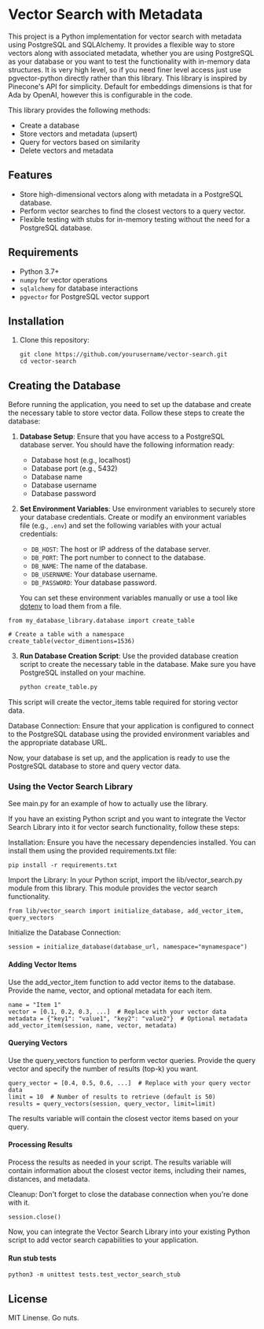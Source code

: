 # Vector Search with Metadata

This project is a Python implementation for vector search with metadata using PostgreSQL and SQLAlchemy. It provides a flexible way to store vectors along with associated metadata, whether you are using PostgreSQL as your database or you want to test the functionality with in-memory data structures. It is very high level, so if you need finer level access just use pgvector-python directly rather than this library. This library is inspired by Pinecone's API for simplicity. Default for embeddings dimensions is that for Ada by OpenAI, however this is configurable in the code.

This library provides the following methods:
- Create a database
- Store vectors and metadata (upsert)
- Query for vectors based on similarity
- Delete vectors and metadata

## Features

- Store high-dimensional vectors along with metadata in a PostgreSQL database.
- Perform vector searches to find the closest vectors to a query vector.
- Flexible testing with stubs for in-memory testing without the need for a PostgreSQL database.

## Requirements

- Python 3.7+
- `numpy` for vector operations
- `sqlalchemy` for database interactions
- `pgvector` for PostgreSQL vector support

## Installation

1. Clone this repository:
   ```shell
   git clone https://github.com/yourusername/vector-search.git
   cd vector-search
   ```

## Creating the Database

Before running the application, you need to set up the database and create the necessary table to store vector data. Follow these steps to create the database:

1. **Database Setup**: Ensure that you have access to a PostgreSQL database server. You should have the following information ready:
   - Database host (e.g., localhost)
   - Database port (e.g., 5432)
   - Database name
   - Database username
   - Database password

2. **Set Environment Variables**: Use environment variables to securely store your database credentials. Create or modify an environment variables file (e.g., `.env`) and set the following variables with your actual credentials:
   - `DB_HOST`: The host or IP address of the database server.
   - `DB_PORT`: The port number to connect to the database.
   - `DB_NAME`: The name of the database.
   - `DB_USERNAME`: Your database username.
   - `DB_PASSWORD`: Your database password.

   You can set these environment variables manually or use a tool like [dotenv](https://pypi.org/project/python-dotenv/) to load them from a file.

```
from my_database_library.database import create_table

# Create a table with a namespace
create_table(vector_dimentions=1536)
```

3. **Run Database Creation Script**: Use the provided database creation script to create the necessary table in the database. Make sure you have PostgreSQL installed on your machine.

   ```bash
   python create_table.py
   ```

This script will create the vector_items table required for storing vector data.

Database Connection: Ensure that your application is configured to connect to the PostgreSQL database using the provided environment variables and the appropriate database URL.

Now, your database is set up, and the application is ready to use the PostgreSQL database to store and query vector data.

### Using the Vector Search Library
See main.py for an example of how to actually use the library.

If you have an existing Python script and you want to integrate the Vector Search Library into it for vector search functionality, follow these steps:

Installation: Ensure you have the necessary dependencies installed. You can install them using the provided requirements.txt file:

```
pip install -r requirements.txt
```

Import the Library: In your Python script, import the lib/vector_search.py module from this library. This module provides the vector search functionality.

```
from lib/vector_search import initialize_database, add_vector_item, query_vectors
```

Initialize the Database Connection: 

```
session = initialize_database(database_url, namespace="mynamespace")
```

#### Adding Vector Items
Use the add_vector_item function to add vector items to the database. Provide the name, vector, and optional metadata for each item.

```
name = "Item 1"
vector = [0.1, 0.2, 0.3, ...]  # Replace with your vector data
metadata = {"key1": "value1", "key2": "value2"}  # Optional metadata
add_vector_item(session, name, vector, metadata)
```

#### Querying Vectors
Use the query_vectors function to perform vector queries. Provide the query vector and specify the number of results (top-k) you want.

```
query_vector = [0.4, 0.5, 0.6, ...]  # Replace with your query vector data
limit = 10  # Number of results to retrieve (default is 50)
results = query_vectors(session, query_vector, limit=limit)
```

The results variable will contain the closest vector items based on your query.

#### Processing Results
Process the results as needed in your script. The results variable will contain information about the closest vector items, including their names, distances, and metadata.

Cleanup: Don't forget to close the database connection when you're done with it.

```
session.close()
```

Now, you can integrate the Vector Search Library into your existing Python script to add vector search capabilities to your application.

#### Run stub tests
```
python3 -m unittest tests.test_vector_search_stub
```

## License
MIT Linense. Go nuts.
